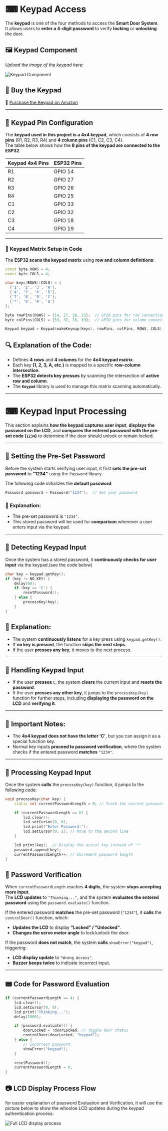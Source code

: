 # ⌨ Keypad Access  

The **keypad** is one of the four methods to access the **Smart Door System**.  
It allows users to **enter a 4-digit password** to verify **locking** or **unlocking** the door.  

## 🖼️ Keypad Component  

*Upload the image of the keypad here:*  

![Keypad Component](https://github.com/Hotsunlok/ESP32-smart-door-system/blob/457c78315f53fe405cb2db72a8e64f07c065ac6c/assets/keypad.jpg)  

## 🛒 Buy the Keypad  

🔗 [Purchase the Keypad on Amazon](https://www.amazon.co.uk/AZDelivery-Matrix-Membrane-Switch-Keypad/dp/B08B3JR8W9?th=1)  

---
## 🔌 Keypad Pin Configuration  

The **keypad used in this project is a 4x4 keypad**, which consists of **4 row pins** (R1, R2, R3, R4) and **4 column pins** (C1, C2, C3, C4).  
The table below shows how the **8 pins of the keypad are connected to the ESP32**.  

| **Keypad 4x4 Pins** | **ESP32 Pins** |
|--------------------|---------------|
| R1               | GPIO 14       |
| R2               | GPIO 27       |
| R3               | GPIO 26       |
| R4               | GPIO 25       |
| C1               | GPIO 33       |
| C2               | GPIO 32       |
| C3               | GPIO 18       |
| C4               | GPIO 19       |

---

### 📌 Keypad Matrix Setup in Code  

The **ESP32 scans the keypad matrix** using **row and column definitions**:

```cpp
const byte ROWS = 4;  
const byte COLS = 4;  

char keys[ROWS][COLS] = {  
  {'1', '2', '3', 'A'},  
  {'4', '5', '6', 'B'},  
  {'7', '8', '9', 'C'},  
  {'*', '0', '#', 'D'}  
};  

byte rowPins[ROWS] = {14, 27, 26, 25};  // GPIO pins for row connections  
byte colPins[COLS] = {33, 32, 18, 19};  // GPIO pins for column connections  

Keypad keypad = Keypad(makeKeymap(keys), rowPins, colPins, ROWS, COLS);
```
## 🔍 Explanation of the Code:

- Defines **4 rows** and **4 columns** for the **4x4 keypad matrix**.
- Each key **(1, 2, 3, A, etc.)** is mapped to a specific **row-column intersection**.
- The **ESP32 detects key presses** by scanning the intersection of **active row and column**.
- The **`Keypad`** library is used to manage this matrix scanning automatically.
---
# ⌨ Keypad Input Processing  

This section explains **how the keypad captures user input**, **displays the password on the LCD**, and **compares the entered password with the pre-set code (`1234`)** to determine if the door should unlock or remain locked.  

---

## 🔑 Setting the Pre-Set Password  

Before the system starts verifying user input, it first **sets the pre-set password** to **"1234"** using the `Password` library.  

The following code initializes the **default password**:  

```cpp
Password password = Password("1234");  // Set your password
```
### 📌 Explanation:

- The pre-set password is `"1234"`.
- This stored password will be used for **comparison** whenever a user enters input via the keypad.
---
## 🔄 Detecting Keypad Input  

Once the system has a stored password, it **continuously checks for user input** via the keypad.(see the code below)

```cpp
char key = keypad.getKey();  
if (key != NO_KEY) {  
    delay(60);  
    if (key == 'C') {  
        resetPassword();  
    } else {  
        processKey(key);  
    }  
}
```
## 📌 Explanation:

- The system **continuously listens** for a key press using `keypad.getKey()`.
- If **no key is pressed**, the function **skips the next steps**.
- If the user **presses any key**, it moves to the next process.
---
## 🔄 Handling Keypad Input  

- If the user **presses** `C`, the system **clears** the current input and **resets the password**.  
- If the user **presses any other key**, it jumps to the `processKey(key)` function for further steps, including **displaying the password on the LCD** and **verifying it**.  

---

## 📌 Important Notes:  

- The **4x4 keypad does not have the letter 'C'**, but you can assign it as a special function key.  
- Normal key inputs **proceed to password verification**, where the system checks if the entered password **matches** `"1234"`.  
---
## 🔢 Processing Keypad Input  

Once the system **calls** the `processKey(key)` function, it jumps to the following code:  

```cpp
void processKey(char key) {
    static int currentPasswordLength = 0; // Track the current password length

    if (currentPasswordLength == 0) {
        lcd.clear();
        lcd.setCursor(0, 0);
        lcd.print("Enter Password:");
        lcd.setCursor(0, 1); // Move to the second line
    }

    lcd.print(key);  // Display the actual key instead of '*'
    password.append(key);
    currentPasswordLength++; // Increment password length
}
```
## 🔐 Password Verification  

When `currentPasswordLength` reaches **4 digits**, the system **stops accepting more input**.  
The **LCD updates** to `"Thinking..."`, and the system **evaluates the entered password** using the `password.evaluate()` function.  

If the entered password **matches** the pre-set password (`"1234"`), it **calls** the `controlDoor()` function, which:  
- **Updates the LCD** to display **"Locked" / "Unlocked"**.  
- **Changes the servo motor angle** to lock/unlock the door.  

If the password **does not match**, the system **calls** `showError("keypad")`, triggering:  
- **LCD display update** to `"Wrong Access"`.  
- **Buzzer beeps twice** to indicate incorrect input.  

---

## 📟 Code for Password Evaluation  

```cpp
if (currentPasswordLength == 4) {
    lcd.clear();
    lcd.setCursor(0, 0);
    lcd.print("Thinking...");
    delay(1000);

    if (password.evaluate()) {
        doorLocked = !doorLocked; // Toggle door status
        controlDoor(doorLocked, "keypad");
    } else {
        // Incorrect password
        showError("keypad");
    }

    resetPassword();
    currentPasswordLength = 0;
}
```
## 📷 LCD Display Process Flow

for easier explanation of password Evaluation and Verification, it will use the picture below to show the whooloe LCD updates during the keypad authentication process:

![Full LCD display process](https://github.com/Hotsunlok/ESP32-smart-door-system/blob/56790733250a6e5f43e3dc5d8b46a60331fbae0f/assets/keypad.jpg)  

